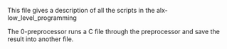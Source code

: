 This file gives a description of all the scripts in the alx-low_level_programming

The 0-preprocessor runs a C file through the preprocessor and save the result into another file.

 
